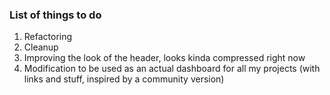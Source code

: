 ### List of things to do
1. Refactoring
2. Cleanup
3. Improving the look of the header, looks kinda compressed right now
4. Modification to be used as an actual dashboard for all my projects (with links and stuff, inspired by a community version)
